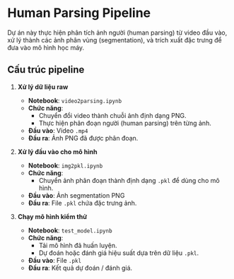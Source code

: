 # Human Parsing Pipeline

Dự án này thực hiện phân tích ảnh người (human parsing) từ video đầu vào, xử lý thành các ảnh phân vùng (segmentation), và trích xuất đặc trưng để đưa vào mô hình học máy.

## Cấu trúc pipeline

1. **Xử lý dữ liệu raw**
   - **Notebook**: `video2parsing.ipynb`
   - **Chức năng**: 
     - Chuyển đổi video thành chuỗi ảnh định dạng PNG.
     - Thực hiện phân đoạn người (human parsing) trên từng ảnh.
   - **Đầu vào**: Video `.mp4`
   - **Đầu ra**: Ảnh PNG đã được phân đoạn.

2. **Xử lý đầu vào cho mô hình**
   - **Notebook**: `img2pkl.ipynb`
   - **Chức năng**: 
     - Chuyển ảnh phân đoạn thành định dạng `.pkl` để dùng cho mô hình.
   - **Đầu vào**: Ảnh segmentation PNG
   - **Đầu ra**: File `.pkl` chứa đặc trưng ảnh.

3. **Chạy mô hình kiểm thử**
   - **Notebook**: `test_model.ipynb`
   - **Chức năng**: 
     - Tải mô hình đã huấn luyện.
     - Dự đoán hoặc đánh giá hiệu suất dựa trên dữ liệu `.pkl`.
   - **Đầu vào**: File `.pkl`
   - **Đầu ra**: Kết quả dự đoán / đánh giá.
